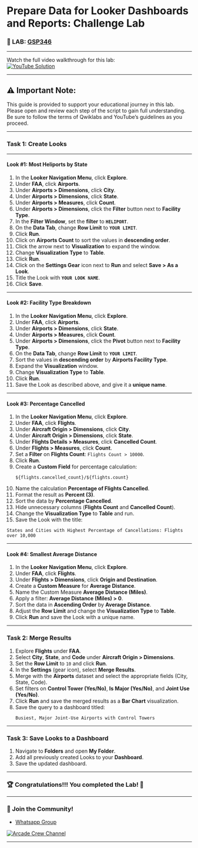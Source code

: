 
# **Prepare Data for Looker Dashboards and Reports: Challenge Lab**
### 📖 LAB: [GSP346](https://www.cloudskillsboost.google/focuses/18116?parent=catalog)

--- 

Watch the full video walkthrough for this lab:  
[![YouTube Solution](https://img.shields.io/badge/YouTube-Watch%20Solution-red?style=flat&logo=youtube)](https://www.youtube.com/watch?v=wjSrI-UHmM8)

---
## ⚠️ **Important Note:**
This guide is provided to support your educational journey in this lab. Please open and review each step of the script to gain full understanding. Be sure to follow the terms of Qwiklabs and YouTube’s guidelines as you proceed.

---

### **Task 1: Create Looks**

---

#### **Look #1: Most Heliports by State**

1. In the **Looker Navigation Menu**, click **Explore**.
2. Under **FAA**, click **Airports**.
3. Under **Airports > Dimensions**, click **City**.
4. Under **Airports > Dimensions**, click **State**.
5. Under **Airports > Measures**, click **Count**.
6. Under **Airports > Dimensions**, click the **Filter** button next to **Facility Type**.
7. In the **Filter Window**, set the **filter** to **`HELIPORT`**.
8. On the **Data Tab**, change **Row Limit** to **`YOUR LIMIT`**.
9. Click **Run**.
10. Click on **Airports Count** to sort the values in **descending order**.
11. Click the arrow next to **Visualization** to expand the window.
12. Change **Visualization Type** to **Table**.
13. Click **Run**.
14. Click on the **Settings Gear** icon next to **Run** and select **Save > As a Look**.
15. Title the Look with **`YOUR LOOK NAME`**.
16. Click **Save**.

---

#### **Look #2: Facility Type Breakdown**

1. In the **Looker Navigation Menu**, click **Explore**.
2. Under **FAA**, click **Airports**.
3. Under **Airports > Dimensions**, click **State**.
4. Under **Airports > Measures**, click **Count**.
5. Under **Airports > Dimensions**, click the **Pivot** button next to **Facility Type**.
6. On the **Data Tab**, change **Row Limit** to **`YOUR LIMIT`**.
7. Sort the values in **descending order** by **Airports Facility Type**.
8. Expand the **Visualization** window.
9. Change **Visualization Type** to **Table**.
10. Click **Run**.
11. Save the Look as described above, and give it a **unique name**.

---

#### **Look #3: Percentage Cancelled**

1. In the **Looker Navigation Menu**, click **Explore**.
2. Under **FAA**, click **Flights**.
3. Under **Aircraft Origin > Dimensions**, click **City**.
4. Under **Aircraft Origin > Dimensions**, click **State**.
5. Under **Flights Details > Measures**, click **Cancelled Count**.
6. Under **Flights > Measures**, click **Count**.
7. Set a **Filter** on **Flights Count**: `Flights Count > 10000`.
8. Click **Run**.
9. Create a **Custom Field** for percentage calculation: 
   ``` 
   ${flights.cancelled_count}/${flights.count}
   ```
10. Name the calculation **Percentage of Flights Cancelled**.
11. Format the result as **Percent (3)**.
12. Sort the data by **Percentage Cancelled**.
13. Hide unnecessary columns (**Flights Count** and **Cancelled Count**).
14. Change the **Visualization Type** to **Table** and run.
15. Save the Look with the title:
   ```
   States and Cities with Highest Percentage of Cancellations: Flights over 10,000
   ```

---

#### **Look #4: Smallest Average Distance**

1. In the **Looker Navigation Menu**, click **Explore**.
2. Under **FAA**, click **Flights**.
3. Under **Flights > Dimensions**, click **Origin and Destination**.
4. Create a **Custom Measure** for **Average Distance**.
5. Name the Custom Measure **Average Distance (Miles)**.
6. Apply a filter: **Average Distance (Miles) > 0**.
7. Sort the data in **Ascending Order** by **Average Distance**.
8. Adjust the **Row Limit** and change the **Visualization Type** to **Table**.
9. Click **Run** and save the Look with a unique name.

---

### **Task 2: Merge Results**

1. Explore **Flights** under **FAA**.
2. Select **City**, **State**, and **Code** under **Aircraft Origin > Dimensions**.
3. Set the **Row Limit** to `10` and click **Run**.
4. In the **Settings** (gear icon), select **Merge Results**.
5. Merge with the **Airports** dataset and select the appropriate fields (City, State, Code).
6. Set filters on **Control Tower (Yes/No)**, **Is Major (Yes/No)**, and **Joint Use (Yes/No)**.
7. Click **Run** and save the merged results as a **Bar Chart** visualization.
8. Save the query to a dashboard titled:
   ```
   Busiest, Major Joint-Use Airports with Control Towers
   ```

---

### **Task 3: Save Looks to a Dashboard**

1. Navigate to **Folders** and open **My Folder**.
2. Add all previously created Looks to your **Dashboard**.
3. Save the updated dashboard.

---

### 🏆 Congratulations!!! You completed the Lab! 🎉

---

### 🤝 Join the Community!

- [Whatsapp Group](https://chat.whatsapp.com/FbVg9NI6Dp4CzfdsYmy0AE)  

[![Arcade Crew Channel](https://img.shields.io/badge/YouTube-Arcade%20Crew-red?style=flat&logo=youtube)](https://www.youtube.com/@Arcade61432)

---
